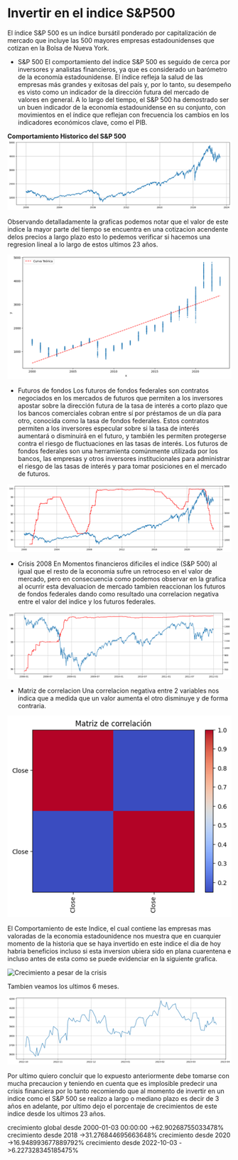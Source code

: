 # Invertir en el indice S&P500
El índice S&P 500 es un índice bursátil ponderado por capitalización de mercado que incluye las 500 mayores empresas estadounidenses que cotizan en la Bolsa de Nueva York.

* S&P 500
El comportamiento del índice S&P 500 es seguido de cerca por inversores y analistas financieros, ya que es considerado un barómetro de la economía estadounidense. El índice refleja la salud de las empresas más grandes y exitosas del país y, por lo tanto, su desempeño es visto como un indicador de la dirección futura del mercado de valores en general. A lo largo del tiempo, el S&P 500 ha demostrado ser un buen indicador de la economía estadounidense en su conjunto, con movimientos en el índice que reflejan con frecuencia los cambios en los indicadores económicos clave, como el PIB.

__Comportamiento Historico del S&P 500__
![Historico SP500](images/Sp500.png)

Observando detalladamente la graficas podemos notar que el valor de este indice la mayor parte del tiempo se encuentra en una cotizacion acendente delos precios a largo plazo esto lo pedemos verificar si hacemos una regresion lineal a lo largo de estos ultimos 23 años.

![Regresion Historico](images/regresionhistorica.png)

* Futuros de fondos
Los futuros de fondos federales son contratos negociados en los mercados de futuros que permiten a los inversores apostar sobre la dirección futura de la tasa de interés a corto plazo que los bancos comerciales cobran entre sí por préstamos de un día para otro, conocida como la tasa de fondos federales. Estos contratos permiten a los inversores especular sobre si la tasa de interés aumentará o disminuirá en el futuro, y también les permiten protegerse contra el riesgo de fluctuaciones en las tasas de interés. Los futuros de fondos federales son una herramienta comúnmente utilizada por los bancos, las empresas y otros inversores institucionales para administrar el riesgo de las tasas de interés y para tomar posiciones en el mercado de futuros.

![Historico de Futuros](images/sp500ANDfedhistorico.png)

* Crisis 2008
En Momentos financieros dificiles el indice (S&P 500) al igual que el resto de la economia sufre un retroceso en el valor de mercado, pero en consecuencia como podemos observar en la grafica al ocurrir esta devaluacion de mercado tambien reaccionan los futuros de fondos federales dando como resultado una correlacion negativa entre el valor del indice y los futuros federales.

![Crisis 2008](images/Crisis2008junto.png)

* Matriz de correlacion
Una correlacion negativa entre 2 variables nos indica que a medida que un valor aumenta el otro disminuye y de forma contraria.

![Correlacion](images/MtrizCorrelacion.png)

El Comportamiento de este Indice, el cual contiene las empresas mas valoradas de la economia estadounidence nos muestra que en cuarquier momento de la historia que se haya invertido en este indice el dia de hoy habria beneficios incluso si esta inversion ubiera sido en plana cuarentena e incluso antes de esta como se puede evidenciar en la siguiente grafica.

![Crecimiento a pesar de la crisis](images/regresionUltimos3A%C3%B1os.png)

Tambien veamos los ultimos 6 meses.

![Ultimos 6 Meses](images/Ultimos6Meses.png)

Por ultimo quiero concluir que lo expuesto anteriormente debe tomarse con mucha precaucion y teniendo en cuenta que es implosible predecir una crisis financiera por lo tanto recomiendo que al momento de invertir en un indice como el S&P 500 se realizo a largo o mediano plazo es decir de 3 años en adelante, por ultimo dejo el porcentaje de crecimientos de este indice desde los ultimos 23 años.

crecimiento global desde 2000-01-03 00:00:00 ->62.90268755033478%
crecimiento desde 2018 ->31.276844695663648%
crecimiento desde 2020 ->16.948993677889792%
crecimiento desde 2022-10-03 ->6.227328345185475%